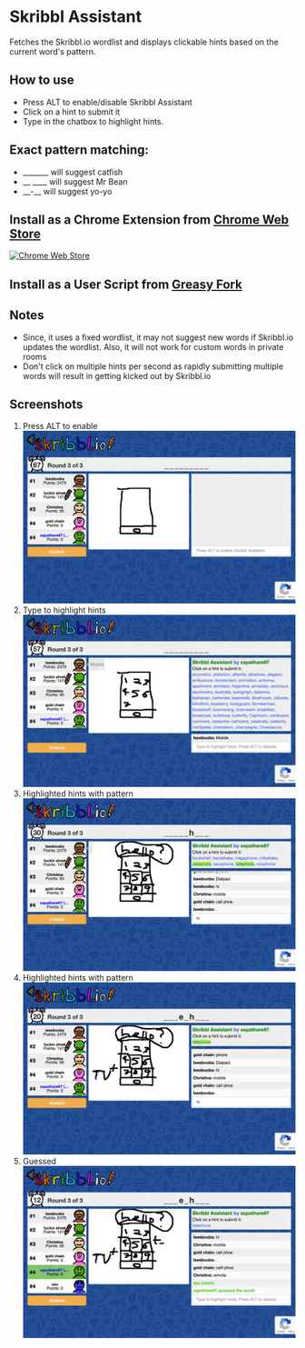 # Skribbl Assistant
Fetches the Skribbl.io wordlist and displays clickable hints based on the current word's pattern.

## How to use
* Press ALT to enable/disable Skribbl Assistant
* Click on a hint to submit it
* Type in the chatbox to highlight hints.

## Exact pattern matching: 
* \_\_\_\_\_\_\_ will suggest catfish
* \_\_ \_\_\_\_ will suggest Mr Bean
* \_\_-\_\_ will suggest yo-yo  

## Install as a Chrome Extension from <a href="https://chrome.google.com/webstore/detail/skribbl-assistant/ohniohajdcaicipofiohnkejhmdjhile" target="_blank">Chrome Web Store</a>
[![Chrome Web Store](https://developer.chrome.com/webstore/images/ChromeWebStore_BadgeWBorder_v2_340x96.png)](https://chrome.google.com/webstore/detail/skribbl-assistant/ohniohajdcaicipofiohnkejhmdjhile)

## Install as a User Script from <a href="https://greasyfork.org/en/scripts/407408-skribbl-assistant" target="_blank">Greasy Fork</a>

## Notes
* Since, it uses a fixed wordlist, it may not suggest new words if Skribbl.io updates the wordlist. Also, it will not work for custom words in private rooms
* Don't click on multiple hints per second as rapidly submitting multiple words will result in getting kicked out by Skribbl.io

## Screenshots
1. Press ALT to enable
![1](/screenshots/1.png)
1. Type to highlight hints  
![2](/screenshots/2.png)
3. Highlighted hints with pattern
![3](/screenshots/3.png)
4. Highlighted hints with pattern
![4](/screenshots/4.png)
5. Guessed
![5](/screenshots/5.png)